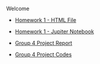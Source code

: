 Welcome 

* [Homework 1 - HTML File](360/IE360_HW1-2.html)
* [Homework 1 - Jupiter Notebook](360/IE360_HW1.ipynb)

* [Group 4 Project Report](https://bu-ie-360.github.io/spring24-gizemergiin/ie360project_group4_report.pdf) 
* [Group 4 Project Codes](https://bu-ie-360.github.io/spring24-gizemergiin/360_project_codes.ipynb) 
